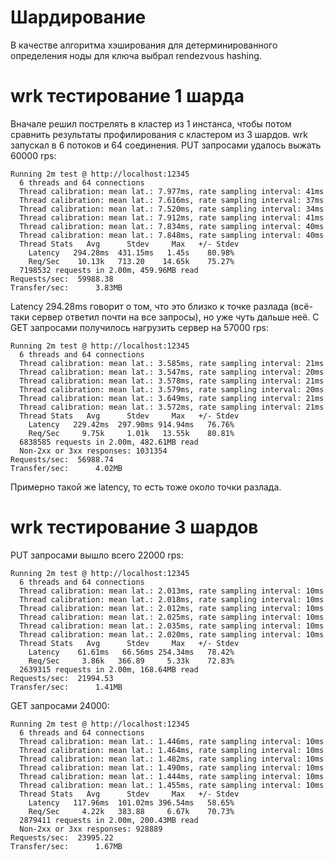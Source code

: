 # Шардирование

В качестве алгоритма хэширования для детерминированного определения ноды для ключа выбрал rendezvous hashing.

# wrk тестирование 1 шарда

Вначале решил пострелять в кластер из 1 инстанса, чтобы потом сравнить результаты профилирования с кластером из 3 шардов.
wrk запускал в 6 потоков и 64 соединения. PUT запросами удалось выжать 60000 rps:
```
Running 2m test @ http://localhost:12345
  6 threads and 64 connections
  Thread calibration: mean lat.: 7.977ms, rate sampling interval: 41ms
  Thread calibration: mean lat.: 7.616ms, rate sampling interval: 37ms
  Thread calibration: mean lat.: 7.520ms, rate sampling interval: 34ms
  Thread calibration: mean lat.: 7.912ms, rate sampling interval: 41ms
  Thread calibration: mean lat.: 7.834ms, rate sampling interval: 40ms
  Thread calibration: mean lat.: 7.848ms, rate sampling interval: 40ms
  Thread Stats   Avg      Stdev     Max   +/- Stdev
    Latency   294.28ms  431.15ms   1.45s    80.98%
    Req/Sec    10.13k   713.20    14.65k    75.27%
  7198532 requests in 2.00m, 459.96MB read
Requests/sec:  59988.38
Transfer/sec:      3.83MB
```

Latency 294.28ms говорит о том, что это близко к точке разлада (всё-таки сервер ответил почти на все запросы),
но уже чуть дальше неё.
С GET запросами получилось нагрузить сервер на 57000 rps:
```
Running 2m test @ http://localhost:12345
  6 threads and 64 connections
  Thread calibration: mean lat.: 3.585ms, rate sampling interval: 21ms
  Thread calibration: mean lat.: 3.547ms, rate sampling interval: 20ms
  Thread calibration: mean lat.: 3.578ms, rate sampling interval: 21ms
  Thread calibration: mean lat.: 3.579ms, rate sampling interval: 20ms
  Thread calibration: mean lat.: 3.649ms, rate sampling interval: 21ms
  Thread calibration: mean lat.: 3.572ms, rate sampling interval: 21ms
  Thread Stats   Avg      Stdev     Max   +/- Stdev
    Latency   229.42ms  297.90ms 914.94ms   76.76%
    Req/Sec     9.75k     1.01k   13.55k    80.81%
  6838585 requests in 2.00m, 482.61MB read
  Non-2xx or 3xx responses: 1031354
Requests/sec:  56988.74
Transfer/sec:      4.02MB
```

Примерно такой же latency, то есть тоже около точки разлада.

# wrk тестирование 3 шардов

PUT запросами вышло всего 22000 rps:
```
Running 2m test @ http://localhost:12345
  6 threads and 64 connections
  Thread calibration: mean lat.: 2.013ms, rate sampling interval: 10ms
  Thread calibration: mean lat.: 2.018ms, rate sampling interval: 10ms
  Thread calibration: mean lat.: 2.012ms, rate sampling interval: 10ms
  Thread calibration: mean lat.: 2.025ms, rate sampling interval: 10ms
  Thread calibration: mean lat.: 2.035ms, rate sampling interval: 10ms
  Thread calibration: mean lat.: 2.020ms, rate sampling interval: 10ms
  Thread Stats   Avg      Stdev     Max   +/- Stdev
    Latency    61.61ms   66.56ms 254.34ms   78.42%
    Req/Sec     3.86k   366.89     5.33k    72.83%
  2639315 requests in 2.00m, 168.64MB read
Requests/sec:  21994.53
Transfer/sec:      1.41MB
```

GET запросами 24000:
```
Running 2m test @ http://localhost:12345
  6 threads and 64 connections
  Thread calibration: mean lat.: 1.446ms, rate sampling interval: 10ms
  Thread calibration: mean lat.: 1.464ms, rate sampling interval: 10ms
  Thread calibration: mean lat.: 1.482ms, rate sampling interval: 10ms
  Thread calibration: mean lat.: 1.490ms, rate sampling interval: 10ms
  Thread calibration: mean lat.: 1.444ms, rate sampling interval: 10ms
  Thread calibration: mean lat.: 1.455ms, rate sampling interval: 10ms
  Thread Stats   Avg      Stdev     Max   +/- Stdev
    Latency   117.96ms  101.02ms 396.54ms   58.65%
    Req/Sec     4.22k   383.88     6.67k    70.73%
  2879411 requests in 2.00m, 200.43MB read
  Non-2xx or 3xx responses: 928889
Requests/sec:  23995.22
Transfer/sec:      1.67MB
```
